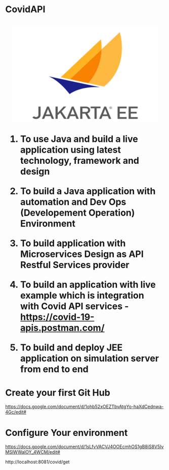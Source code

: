 <p align="center">
<h1> CovidAPI <h1> 
</p>

<p align="center">
  <img width="460" height="300" src="/pic/JEE.jpg">
</p>

<b>

1) To use Java and build a live application using latest technology, framework and design
					
2) To build a Java application with automation and Dev Ops (Developement Operation) Environment
				
3) To build application with Microservices Design as API Restful Services provider				

4) To build an application with live example which is integration with 
Covid API services - https://covid-19-apis.postman.com/

5) To build and deploy JEE application on simulation server from end to end

</b>

# Create your first Git Hub
https://docs.google.com/document/d/1ohb52xOEZTbvAtgYo-haXdCednwa-4Gc/edit#

# Configure Your environment
https://docs.google.com/document/d/1sLfvVACVJ4OOEcmhOS1gB8iS8V5IvMSlWWalOY_4WCM/edit#


http://localhost:8081/covid/get